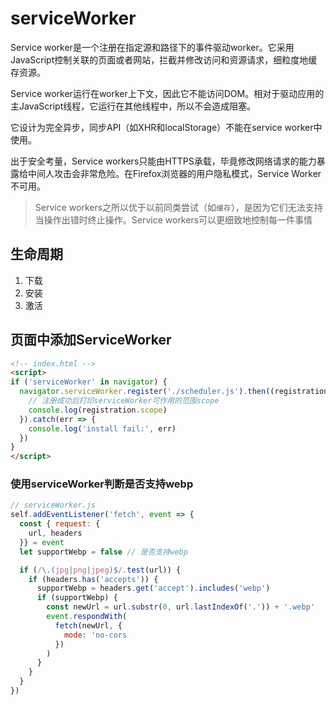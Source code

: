 # serviceWorker
Service worker是一个注册在指定源和路径下的事件驱动worker。它采用JavaScript控制关联的页面或者网站，拦截并修改访问和资源请求，细粒度地缓存资源。

Service worker运行在worker上下文，因此它不能访问DOM。相对于驱动应用的主JavaScript线程，它运行在其他线程中，所以不会造成阻塞。

它设计为完全异步，同步API（如XHR和localStorage）不能在service worker中使用。

出于安全考量，Service workers只能由HTTPS承载，毕竟修改网络请求的能力暴露给中间人攻击会非常危险。在Firefox浏览器的用户隐私模式，Service Worker不可用。

> Service workers之所以优于以前同类尝试（如`缓存`），是因为它们无法支持当操作出错时终止操作。Service workers可以更细致地控制每一件事情

## 生命周期
1. 下载
2. 安装 
3. 激活

## 页面中添加ServiceWorker
```html
<!-- index.html -->
<script>
if ('serviceWorker' in navigator) {
  navigator.serviceWorker.register('./scheduler.js').then((registration) => {
    // 注册成功后打印serviceWorker可作用的范围scope
    console.log(registration.scope)
  }).catch(err => {
    console.log('install fail:', err)
  })
}
</script>
```

### 使用serviceWorker判断是否支持webp
```javascript
// serviceWorker.js
self.addEventListener('fetch', event => {
  const { request: {
    url, headers
  }} = event
  let supportWebp = false // 是否支持webp

  if (/\.(jpg|png|jpeg)$/.test(url)) {
    if (headers.has('accepts')) {
      supportWebp = headers.get('accept').includes('webp')
      if (supportWebp) {
        const newUrl = url.substr(0, url.lastIndexOf('.')) + '.webp'
        event.respondWith(
          fetch(newUrl, {
            mode: 'no-cors
          })
        )
      }
    }
  }
})
```